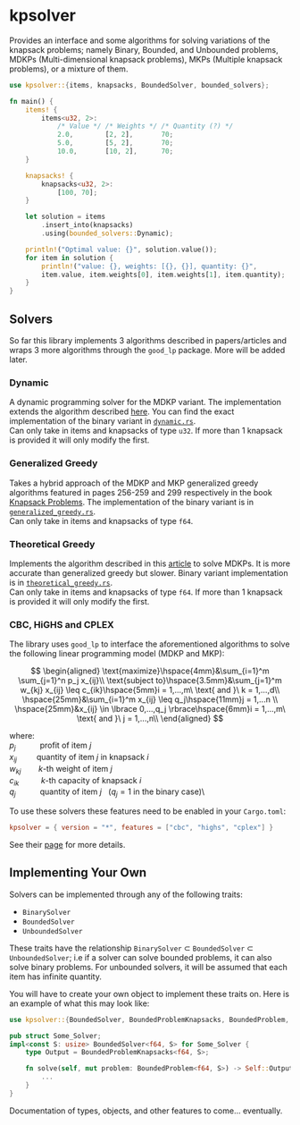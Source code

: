 # kpsolver

Provides an interface and some algorithms for solving variations of the knapsack problems; namely Binary, Bounded, and Unbounded problems, MDKPs (Multi-dimensional knapsack problems), MKPs (Multiple knapsack problems), or a mixture of them.

```rust
use kpsolver::{items, knapsacks, BoundedSolver, bounded_solvers};

fn main() {
    items! {
        items<u32, 2>:
            /* Value */ /* Weights */ /* Quantity (?) */
            2.0,        [2, 2],       70;
            5.0,        [5, 2],       70;
            10.0,       [10, 2],      70;
    }

    knapsacks! {
        knapsacks<u32, 2>:
            [100, 70];
    }

    let solution = items
        .insert_into(knapsacks)
        .using(bounded_solvers::Dynamic);

    println!("Optimal value: {}", solution.value());
    for item in solution {
        println!("value: {}, weights: [{}, {}], quantity: {}",
        item.value, item.weights[0], item.weights[1], item.quantity);
    }
}
```

## Solvers
So far this library implements 3 algorithms described in papers/articles and wraps 3 more algorithms through the `good_lp` package. More will be added later.

### Dynamic
A dynamic programming solver for the MDKP variant. The implementation extends the algorithm described [here](https://en.wikipedia.org/wiki/Knapsack_problem#0-1_knapsack_problem).
You can find the exact implementation of the binary variant in [`dynamic.rs`](https://github.com/dylanwilks/kpsolver/blob/main/src/binary_solvers/dynamic.rs).\
Can only take in items and knapsacks of type `u32`. If more than 1 knapsack is provided it will only modify the first.

### Generalized Greedy
Takes a hybrid approach of the MDKP and MKP generalized greedy algorithms featured in pages 256-259 and 299 respectively in the book [Knapsack Problems](https://link.springer.com/book/10.1007/978-3-540-24777-7). 
The implementation of the binary variant is in [`generalized_greedy.rs`](https://github.com/dylanwilks/kpsolver/blob/main/src/binary_solvers/generalized_greedy.rs).\
Can only take in items and knapsacks of type `f64`.

### Theoretical Greedy
Implements the algorithm described in this [article](https://www.sciencedirect.com/science/article/pii/0166218X9390051O) to solve MDKPs. It is more accurate than generalized greedy but slower.
Binary variant implementation is in [`theoretical_greedy.rs`](https://github.com/dylanwilks/kpsolver/blob/main/src/binary_solvers/theoretical_greedy.rs).\
Can only take in items and knapsacks of type `f64`. If more than 1 knapsack is provided it will only modify the first.

### CBC, HiGHS and CPLEX
The library uses `good_lp` to interface the aforementioned algorithms to solve the following linear programming model (MDKP and MKP):

$$
\begin{aligned}
\text{maximize}\hspace{4mm}&\sum_{i=1}^m \sum_{j=1}^n p_j x_{ij}\\
\text{subject to}\hspace{3.5mm}&\sum_{j=1}^m w_{kj} x_{ij} \leq c_{ik}\hspace{5mm}i = 1,...,m\ \text{ and }\ k = 1,...,d\\
\hspace{25mm}&\sum_{i=1}^m x_{ij} \leq q_j\hspace{11mm}j = 1,...n  \\
\hspace{25mm}&x_{ij} \in \lbrace 0,...,q_j \rbrace\hspace{6mm}i = 1,...,m\ \text{ and }\ j = 1,...,n\\
\end{aligned}
$$

where:\
$p_j$     	 &nbsp;&nbsp;&nbsp;&nbsp;&nbsp;&nbsp;&nbsp;&nbsp;&nbsp;&nbsp;profit of item $j$\
$x_{ij}$    &nbsp;&nbsp;&nbsp;&nbsp;&nbsp;&nbsp;&nbsp;&nbsp;quantity of item $j$ in knapsack $i$\
$w_{kj}$ &nbsp;&nbsp;&nbsp;&nbsp;&nbsp;&nbsp;&nbsp;$k$-th weight of item $j$\
$c_{ik}$ &nbsp;&nbsp;&nbsp;&nbsp;&nbsp;&nbsp;&nbsp;&nbsp;&nbsp;$k$-th capacity of knapsack $i$\
$q_j$     	 &nbsp;&nbsp;&nbsp;&nbsp;&nbsp;&nbsp;&nbsp;&nbsp;&nbsp;&nbsp;quantity of item $j$ &nbsp;&nbsp;($q_j = 1$ in the binary case)\

To use these solvers these features need to be enabled in your `Cargo.toml`:

```toml
kpsolver = { version = "*", features = ["cbc", "highs", "cplex"] }
```

See their [page](https://github.com/rust-or/good_lp) for more details.

## Implementing Your Own
Solvers can be implemented through any of the following traits:
- `BinarySolver`
- `BoundedSolver`
- `UnboundedSolver`

These traits have the relationship `BinarySolver` $\subset$ `BoundedSolver` $\subset$ `UnboundedSolver`; i.e if a solver can solve bounded problems, it can also solve binary problems. For unbounded solvers, it will be assumed that each item has infinite quantity. 

You will have to create your own object to implement these traits on. Here is an example of what this may look like:

```rust
use kpsolver::{BoundedSolver, BoundedProblemKnapsacks, BoundedProblem, ...}

pub struct Some_Solver;
impl<const S: usize> BoundedSolver<f64, S> for Some_Solver {
    type Output = BoundedProblemKnapsacks<f64, S>;

    fn solve(self, mut problem: BoundedProblem<f64, S>) -> Self::Output {
        ...
    }
}
```

Documentation of types, objects, and other features to come... eventually.
